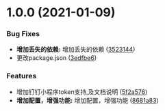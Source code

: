 # 1.0.0 (2021-01-09)


### Bug Fixes

* **增加丢失的依赖:** 增加丢失的依赖 ([3523144](https://github.com/841660202/mitm-mock/commit/3523144387ca6eb5186fbff91d2b151c9fd5f222))
* 更改package.json ([3edfbe6](https://github.com/841660202/mitm-mock/commit/3edfbe6ad21abad29ff92e6036fa41115ebbb1b3))


### Features

* 增加钉钉小程序token支持,及文档说明 ([5f2a576](https://github.com/841660202/mitm-mock/commit/5f2a5768908f797a4c19d15fba168b4f2c25cbaa))
* **增加配置，增强功能:** 增加配置，增强功能 ([8681a83](https://github.com/841660202/mitm-mock/commit/8681a83b9a54b438672173d06bef240dd2c38ad0))



